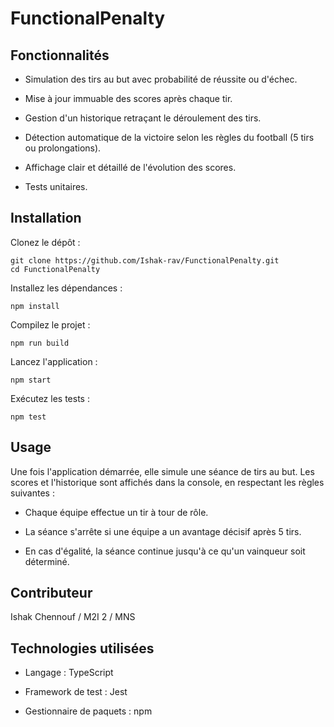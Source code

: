 # FunctionalPenalty

## Fonctionnalités

- Simulation des tirs au but avec probabilité de réussite ou d'échec.

- Mise à jour immuable des scores après chaque tir.

- Gestion d'un historique retraçant le déroulement des tirs.

- Détection automatique de la victoire selon les règles du football (5 tirs ou prolongations).

- Affichage clair et détaillé de l'évolution des scores.

- Tests unitaires.

## Installation

Clonez le dépôt :

```
git clone https://github.com/Ishak-rav/FunctionalPenalty.git
cd FunctionalPenalty
```

Installez les dépendances :

``npm install``

Compilez le projet :

``npm run build``

Lancez l'application :

``npm start``

Exécutez les tests :

``npm test``

## Usage

Une fois l'application démarrée, elle simule une séance de tirs au but. Les scores et l'historique sont affichés dans la console, en respectant les règles suivantes :

- Chaque équipe effectue un tir à tour de rôle.

- La séance s'arrête si une équipe a un avantage décisif après 5 tirs.

- En cas d'égalité, la séance continue jusqu'à ce qu'un vainqueur soit déterminé.

## Contributeur

Ishak Chennouf / M2I 2 / MNS

## Technologies utilisées

- Langage : TypeScript

- Framework de test : Jest

- Gestionnaire de paquets : npm

